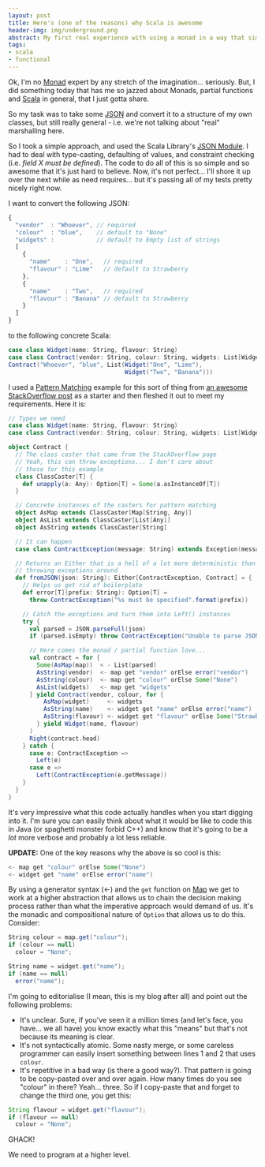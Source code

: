```yaml
---
layout: post
title: Here's (one of the reasons) why Scala is awesome
header-img: img/underground.png
abstract: My first real experience with using a monad in a way that simplified the crap out of what it was that I was doing.
tags:
- scala
- functional
---
```

Ok, I'm no [Monad](http://www.codecommit.com/blog/ruby/monads-are-not-metaphors "Daniel Spiewak sent me to this page... I read pretty much anything he says") expert by any stretch of the imagination... seriously. But, I did something today that has me so jazzed about Monads, partial functions and [Scala](http://www.scala-lang.org) in general, that I just gotta share.

So my task was to take some [JSON](http://www.json.org "How can it be that THE JSON page is so utterly hideous?  I mean, really, it's worse than my website") and convert it to a structure of my own classes, but still really general - i.e. we're not talking about "real" marshalling here.

So I took a simple approach, and used the Scala Library's [JSON Module](http://www.scala-lang.org/api/current/index.html#scala.util.parsing.json.JSON$ "I'll use something 'better' if the need ever arises."). I had to deal with type-casting, defaulting of values, and constraint checking (i.e. *field X must be defined*). The code to do all of this is so simple and so awesome that it's just hard to believe. Now, it's not perfect... I'll shore it up over the next while as need requires... but it's passing all of my tests pretty nicely right now.

I want to convert the following JSON:

``` javascript
{
  "vendor"  : "Whoever", // required
  "colour"  : "blue",    // default to "None"
  "widgets" :            // default to Empty list of strings
  [
    {
      "name"    : "One",   // required
      "flavour" : "Lime"   // default to Strawberry
    },
    {
      "name"    : "Two",   // required
      "flavour" : "Banana" // default to Strawberry
    }
  ]
}
```

to the following concrete Scala:

``` scala
case class Widget(name: String, flavour: String)
case class Contract(vendor: String, colour: String, widgets: List[Widget])
Contract("Whoever", "blue", List(Widget("One", "Lime"),
                                 Widget("Two", "Banana")))
```

I used a [Pattern Matching](http://www.codecommit.com/blog/scala/scala-for-java-refugees-part-4 "Daniel Spiewak again... love that dood.") example for this sort of thing from [an awesome StackOverflow post](http://stackoverflow.com/questions/4170949/how-to-parse-json-in-scala-using-standard-scala-classes) as a starter and then fleshed it out to meet my requirements. Here it is:

``` scala
// Types we need
case class Widget(name: String, flavour: String)
case class Contract(vendor: String, colour: String, widgets: List[Widget])

object Contract {
  // The class caster that came from the StackOverflow page
  // Yeah, this can throw exceptions... I don't care about
  // those for this example
  class ClassCaster[T] {
    def unapply(a: Any): Option[T] = Some(a.asInstanceOf[T])
  }

  // Concrete instances of the casters for pattern matching
  object AsMap extends ClassCaster[Map[String, Any]]
  object AsList extends ClassCaster[List[Any]]
  object AsString extends ClassCaster[String]

  // It can happen
  case class ContractException(message: String) extends Exception(message)

  // Returns an Either that is a hell of a lot more deterministic than
  // throwing exceptions around
  def fromJSON(json: String): Either[ContractException, Contract] = {
    // Helps us get rid of boilerplate
    def error[T](prefix: String): Option[T] =
      throw ContractException("%s must be specified".format(prefix))

    // Catch the exceptions and turn them into Left() instances
    try {
      val parsed = JSON.parseFull(json)
      if (parsed.isEmpty) throw ContractException("Unable to parse JSON.")

      // Here comes the monad / partial function love...
      val contract = for {
        Some(AsMap(map))  < - List(parsed)
        AsString(vendor)  <- map get "vendor" orElse error("vendor")
        AsString(colour)  <- map get "colour" orElse Some("None")
        AsList(widgets)   <- map get "widgets"
      } yield Contract(vendor, colour, for {
          AsMap(widget)     <- widgets
          AsString(name)    <- widget get "name" orElse error("name")
          AsString(flavour) <- widget get "flavour" orElse Some("Strawberry")
        } yield Widget(name, flavour)
      )
      Right(contract.head)
    } catch {
      case e: ContractException =>
        Left(e)
      case e =>
        Left(ContractException(e.getMessage))
    }
  }
}
```

It's very impressive what this code actually handles when you start digging into it. I'm sure you can easily think about what it would be like to code this in Java (or spaghetti monster forbid C++) and know that it's going to be a *lot* more verbose and probably a lot less reliable.

**UPDATE:** One of the key reasons why the above is so cool is this:

``` scala
<- map get "colour" orElse Some("None")
<- widget get "name" orElse error("name")
```

By using a generator syntax (\<-) and the `get` function on [Map](http://www.scala-lang.org/api/current/index.html#scala.collection.Map) we get to work at a higher abstraction that allows us to chain the decision making process rather than what the imperative approach would demand of us. It's the monadic and compositional nature of `Option` that allows us to do this. Consider:

``` scala
String colour = map.get("colour");
if (colour == null)
  colour = "None";

String name = widget.get("name");
if (name == null)
  error("name");
```

I'm going to editorialise (I mean, this is my blog after all) and point out the following problems:

-   It's unclear. Sure, if you've seen it a million times (and let's face, you have... we all have) you know exactly what this "means" but that's not because its meaning is clear.
-   It's not syntactically atomic. Some nasty merge, or some careless programmer can easily insert something between lines 1 and 2 that uses `colour`.
-   It's repetitive in a bad way (is there a good way?). That pattern is going to be copy-pasted over and over again. How many times do you see "colour" in there? Yeah... three. So if I copy-paste that and forget to change the third one, you get this:

``` java
String flavour = widget.get("flavour");
if (flavour == null)
  colour = "None";
```

GHACK!

We need to program at a higher level.
